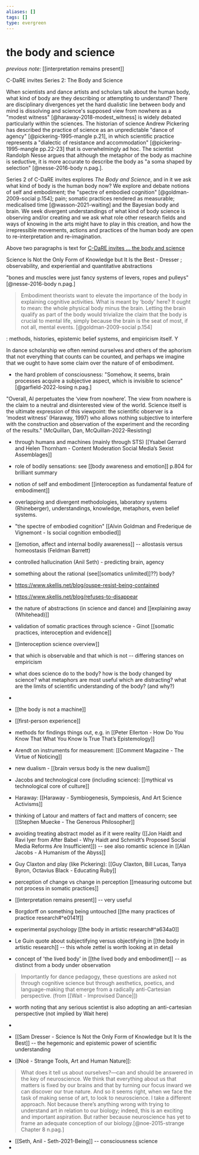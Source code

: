 ```yaml
---
aliases: []
tags: []
type: evergreen
---
```


# the body and science

_previous note:_ [[interpretation remains present]]

C-DaRE invites Series 2: The Body and Science

When scientists and dance artists and scholars talk about the human body, what kind of body are they describing or attempting to understand? There are disciplinary divergences yet the hard dualistic line between body and mind is dissolving and science's supposed view from nowhere as a "modest witness" [@haraway-2018-modest_witness] is widely debated particularly within the sciences. The historian of science Andrew Pickering has described the practice of science as an unpredictable "dance of agency" [@pickering-1995-mangle p.21], in which scientific practice represents a "dialectic of resistance and accommodation" [@pickering-1995-mangle pp.22-23] that is overwhelmingly ad hoc. The scientist Randolph Nesse argues that although the metaphor of the body as machine is seductive, it is more accurate to describe the body as "a soma shaped by selection" [@nesse-2016-body n.pag.]. 

Series 2 of C-DaRE invites explores _The Body and Science_, and in it we ask what kind of body is the human body now? We explore and debate notions of self and embodiment; the "spectre of embodied cognition" [@goldman-2009-social p.154]; pain; somatic practices rendered as measurable; medicalised time [@wasson-2021-waiting] and the Bayesian body and brain. We seek divergent understandings of what kind of body science is observing and/or creating and we ask what role other research fields and ways of knowing in the arts might have to play in this creation, and how the irrepressible movements, actions and practices of the human body are open to re-interpretation and re-imagination.  

Above two paragraphs is text for [C-DaRE invites ... the body and science](https://cdareinvites.coventry.ac.uk/the-body-and-science/)



Science Is Not the Only Form of Knowledge but It Is the Best - Dresser
; observability, and experiential and quantitative abstractions 


"bones and muscles were just fancy systems of levers, ropes and pulleys"[@nesse-2016-body n.pag.]


> Embodiment theorists want to elevate the importance of the body in explaining cognitive activities. What is meant by ‘body’ here? It ought to mean: the whole physical body minus the brain. Letting the brain qualify as part of the body would trivialize the claim that the body is crucial to mental life, simply because the brain is the seat of most, if not all, mental events. [@goldman-2009-social p.154] 

: methods, histories, epistemic belief systems, and empiricism itself. Y

In dance scholarship we often remind ourselves and others of the aphorism that not everything that counts can be counted, and perhaps we imagine that we ought to have some claim over the nature of of embodiment. 

- the hard problem of consciousness: "Somehow, it seems, brain processes acquire a subjective aspect, which is invisible to science" [@garfield-2022-losing n.pag.]

"Overall, AI perpetuates the ‘view from nowhere’. The view from nowhere is the claim to a neutral and disinterested view of the world. Science itself is the ultimate expression of this viewpoint: the scientific observer is a ‘modest witness’ (Haraway, 1997) who allows nothing subjective to interfere with the construction and observation of the experiment and the recording of the results." (McQuillan, Dan, McQuillan-2022-Resisting)

- through humans and machines (mainly through STS) [[Ysabel Gerrard and Helen Thornham - Content Moderation Social Media’s Sexist Assemblages]]
- role of bodily sensations: see [[body awareness and emotion]] p.804 for brilliant summary
- notion of self and embodiment [[interoception as fundamental feature of embodiment]]
- overlapping and divergent methodologies, laboratory systems (Rhineberger), understandings, knowledge, metaphors, even belief systems. 
- "the spectre of embodied cognition" [[Alvin Goldman and Frederique de Vignemont - Is social cognition embodied]]
- [[emotion, affect and internal bodily awareness]] -- allostasis versus homeostasis (Feldman Barrett)
- controlled hallucination (Anil Seth) - predicting brain, agency
- something about the rational (see[[somatics unlimited]]??) body? 
- https://www.skellis.net/blog/ouspe-resist-being-contained
- https://www.skellis.net/blog/refuses-to-disappear
- the nature of abstractions (in science and dance) and [[explaining away (Whitehead)]]
- validation of somatic practices through science - Ginot [[somatic practices, interoception and evidence]]
- [[interoception science overview]]
- that which is observable and that which is not -- differing stances on empiricism
- what does science do to the body? how is the body changed by science? what metaphors are most useful which are distracting? what are the limits of scientific understanding of the body? (and why?)
- 



- [[the body is not a machine]]
- [[first-person experience]]
- methods for findings things out, e.g. in [[Peter Ellerton - How Do You Know That What You Know Is True That’s Epistemology]]
- Arendt on instruments for measurement: [[Comment Magazine - The Virtue of Noticing]]
- new dualism - [[brain versus body is the new dualism]]
- Jacobs and technological core (including science): [[mythical vs technological core of culture]]
- Haraway: [[Haraway - Symbiogenesis, Sympoiesis, And Art Science Activisms]]
- thinking of Latour and matters of fact and matters of concern; see [[Stephen Muecke - The Generous Philosopher]]
- avoiding treating abstract model as if it were reality ([[Jon Haidt and Ravi Iyer from After Babel - Why Haidt and Schmidt’s Proposed Social Media Reforms Are Insufficient]]) -- see also romantic science in [[Alan Jacobs - A Humanism of the Abyss]]
- Guy Claxton and play (like Pickering): [[Guy Claxton, Bill Lucas, Tanya Byron, Octavius Black - Educating Ruby]]
- perception of change vs change in perception [[measuring outcome but not process in somatic practices]]
- [[interpretation remains present]] -- very useful
- Borgdorff on something being untouched [[the many practices of practice research#^e0141f]]
- experimental psychology [[the body in artistic research#^a634a0]]
- Le Guin quote about subjectifying versus objectifying in [[the body in artistic research]] -- this whole zettel is worth looking at in detail
- concept of 'the lived body' in [[the lived body and embodiment]] -- as distinct from a body under observation

> Importantly for dance pedagogy, these questions are asked not through cognitive science but through aesthetics, poetics, and language-making that emerge from a radically anti-Cartesian perspective. (from [[Wait - Improvised Dance]])
- worth noting that any serious scientist is also adopting an anti-cartesian perspective (not implied by Wait here)
- 



- [[Sam Dresser - Science Is Not the Only Form of Knowledge but It Is the Best]] -- the hegemonic and epistemic power of scientific understanding

- [[Noë - Strange Tools, Art and Human Nature]]:

> What does it tell us about ourselves?—can and should be answered in the key of neuroscience. We think that everything about us that matters is fixed by our brains and that by turning our focus inward we can discover our true nature. And so it seems right, when we face the task of making sense of art, to look to neuroscience. 
> I take a different approach. Not because there’s anything wrong with trying to understand art in relation to our biology; indeed, this is an exciting and important aspiration. But rather because neuroscience has yet to frame an adequate conception of our biology.[@noe-2015-strange Chapter 8 n.pag.]

- [[Seth, Anil - Seth-2021-Being]] -- consciousness science
- 




